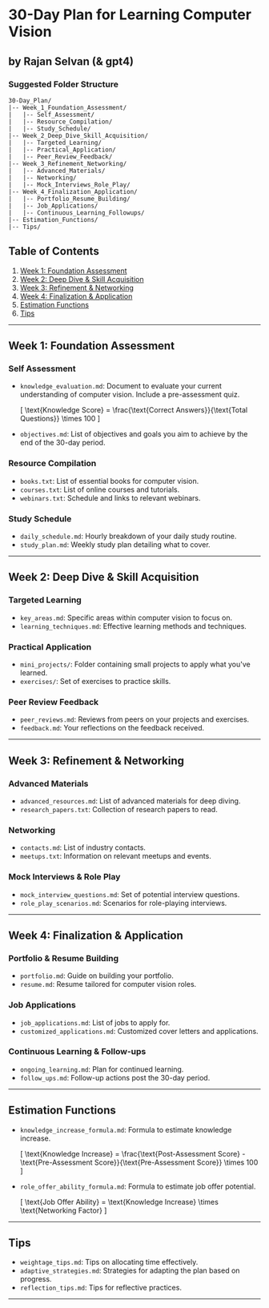 # 30-Day Plan for Learning Computer Vision
by Rajan Selvan (& gpt4) 
-- 


### Suggested Folder Structure

```
30-Day_Plan/
|-- Week_1_Foundation_Assessment/
|   |-- Self_Assessment/
|   |-- Resource_Compilation/
|   |-- Study_Schedule/
|-- Week_2_Deep_Dive_Skill_Acquisition/
|   |-- Targeted_Learning/
|   |-- Practical_Application/
|   |-- Peer_Review_Feedback/
|-- Week_3_Refinement_Networking/
|   |-- Advanced_Materials/
|   |-- Networking/
|   |-- Mock_Interviews_Role_Play/
|-- Week_4_Finalization_Application/
|   |-- Portfolio_Resume_Building/
|   |-- Job_Applications/
|   |-- Continuous_Learning_Followups/
|-- Estimation_Functions/
|-- Tips/
```

## Table of Contents

1. [Week 1: Foundation Assessment](#week-1-foundation-assessment)
2. [Week 2: Deep Dive & Skill Acquisition](#week-2-deep-dive--skill-acquisition)
3. [Week 3: Refinement & Networking](#week-3-refinement--networking)
4. [Week 4: Finalization & Application](#week-4-finalization--application)
5. [Estimation Functions](#estimation-functions)
6. [Tips](#tips)

---

## Week 1: Foundation Assessment

### Self Assessment

- `knowledge_evaluation.md`: Document to evaluate your current understanding of computer vision. Include a pre-assessment quiz.
  
  \[
  \text{Knowledge Score} = \frac{\text{Correct Answers}}{\text{Total Questions}} \times 100
  \]

- `objectives.md`: List of objectives and goals you aim to achieve by the end of the 30-day period.

### Resource Compilation

- `books.txt`: List of essential books for computer vision.
- `courses.txt`: List of online courses and tutorials.
- `webinars.txt`: Schedule and links to relevant webinars.

### Study Schedule

- `daily_schedule.md`: Hourly breakdown of your daily study routine.
- `study_plan.md`: Weekly study plan detailing what to cover.

---

## Week 2: Deep Dive & Skill Acquisition

### Targeted Learning

- `key_areas.md`: Specific areas within computer vision to focus on.
- `learning_techniques.md`: Effective learning methods and techniques.

### Practical Application

- `mini_projects/`: Folder containing small projects to apply what you've learned.
- `exercises/`: Set of exercises to practice skills.

### Peer Review Feedback

- `peer_reviews.md`: Reviews from peers on your projects and exercises.
- `feedback.md`: Your reflections on the feedback received.

---

## Week 3: Refinement & Networking

### Advanced Materials

- `advanced_resources.md`: List of advanced materials for deep diving.
- `research_papers.txt`: Collection of research papers to read.

### Networking

- `contacts.md`: List of industry contacts.
- `meetups.txt`: Information on relevant meetups and events.

### Mock Interviews & Role Play

- `mock_interview_questions.md`: Set of potential interview questions.
- `role_play_scenarios.md`: Scenarios for role-playing interviews.

---

## Week 4: Finalization & Application

### Portfolio & Resume Building

- `portfolio.md`: Guide on building your portfolio.
- `resume.md`: Resume tailored for computer vision roles.

### Job Applications

- `job_applications.md`: List of jobs to apply for.
- `customized_applications.md`: Customized cover letters and applications.

### Continuous Learning & Follow-ups

- `ongoing_learning.md`: Plan for continued learning.
- `follow_ups.md`: Follow-up actions post the 30-day period.

---

## Estimation Functions

- `knowledge_increase_formula.md`: Formula to estimate knowledge increase.

  \[
  \text{Knowledge Increase} = \frac{\text{Post-Assessment Score} - \text{Pre-Assessment Score}}{\text{Pre-Assessment Score}} \times 100
  \]

- `role_offer_ability_formula.md`: Formula to estimate job offer potential.

  \[
  \text{Job Offer Ability} = \text{Knowledge Increase} \times \text{Networking Factor}
  \]

---

## Tips

- `weightage_tips.md`: Tips on allocating time effectively.
- `adaptive_strategies.md`: Strategies for adapting the plan based on progress.
- `reflection_tips.md`: Tips for reflective practices.

---
